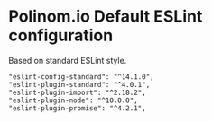 # Polinom.io Default ESLint configuration

Based on standard ESLint style.

    "eslint-config-standard": "^14.1.0",
    "eslint-plugin-standard": "^4.0.1",
    "eslint-plugin-import": "^2.18.2",
    "eslint-plugin-node": "^10.0.0",
    "eslint-plugin-promise": "^4.2.1",
